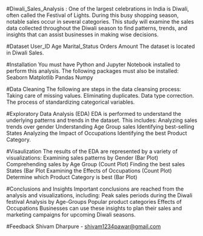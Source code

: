 #Diwali_Sales_Analysis : 
One of the largest celebrations in India is Diwali, often called the Festival of Lights. During this busy shopping season, notable sales occur in several categories. This study will examine the sales data collected throughout the Diwali season to find patterns, trends, and insights that can assist businesses in making wise decisions.

#Dataset
User_ID
Age
Marital_Status
Orders
Amount
The dataset is located in Diwali Sales.

#Installation
You must have Python and Jupyter Notebook installed to perform this analysis. The following packages must also be installed:
Seaborn
Matplotlib 
Pandas
Numpy

#Data Cleaning
The following are steps in the data cleansing process:
Taking care of missing values.
Eliminating duplicates.
Data type correction.
The process of standardizing categorical variables.

#Exploratory Data Analysis (EDA)
EDA is performed to understand the underlying patterns and trends in the dataset. This includes:
Analyzing sales trends over gender
Understanding Age Group sales
Identifying best-selling States
Analyzing the Impact of Occupations
Identifying the best Product Category.

#Visaulization
The results of the EDA are represented by a variety of visualizations:
Examining sales patterns by Gender (Bar Plot)
Comprehending sales by Age Group (Count Plot)
Finding the best sales States (Bar Plot
Examining the Effects of Occupations (Count Plot)
Determine which Product Category is best (Bar Plot)

#Conclusions and Insights
Important conclusions are reached from the analysis and visualizations, including:
Peak sales periods during the Diwali festival
Analysis by Age-Groups
Popular product categories
Effects of Occupations
Businesses can use these insights to plan their sales and marketing campaigns for upcoming Diwali seasons.

#Feedback
Shivam Dharpure - shivam1234pawar@gmail.com


